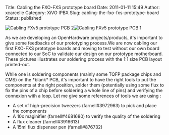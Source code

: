 Title: Cabling the FXO-FXS prototype board
Date: 2011-01-11 15:49
Author: xcarcelle
Category: XiVO IPBX
Slug: cabling-the-fxo-fxs-prototype-board
Status: published

![Cabling FXv5 prototype PCB
2](/images/blog/.P1040816_m.jpg "Cabling FXv5 prototype PCB 2, janv. 2011")![Cabling
FXv5 prototype PCB
1](/images/blog/.P1040817_m.jpg "Cabling FXv5 prototype PCB 1, janv. 2011")

As we are developing an OpenHardware projects/products, it's important
to give some feedbacks of our prototyping process.We are now cabling our
first FXO-FXS prototype boards and moving to test without our own board
connected to our SoC to validate our design on our prototype
motherboard. These pictures illustrates our soldering process with the
1:1 size PCB layout printed-out.

While one is soldering components (mainly some TQFP package chips and
CMS) on the \*blank\* PCB, it's important to have the right tools to put
the components at the right position, solder them (potentially using
some flux to fix the pins of a chip before soldering a whole line of
pins) and verifying the connexion with a loop. Let me give some
references of tools we are using :

-   A set of high-precision tweezers (farnell\#3972963) to pick and
    place the components
-   A 10x maginifier (farnell\#4681680) to verify the quality of the
    soldering
-   A flux cleaner (farnell\#3916613)
-   A 15ml flux dispenser pen (farnell\#876732)

</p>


